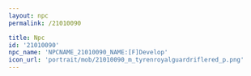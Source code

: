 ```yaml
---
layout: npc
permalink: /21010090

title: Npc
id: '21010090'
npc_name: 'NPCNAME_21010090_NAME:[F]Develop'
icon_url: 'portrait/mob/21010090_m_tyrenroyalguardriflered_p.png'
---
```

